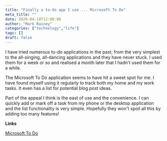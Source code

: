 ```yaml
---
title: "Finally a to-do app I use ... Microsoft To Do"
meta_title: ""
date: 2020-04-10T12:00:00
author: "Mark Rainey"
categories: ["technology","life"]
tags: []
draft: false
---
```

I have tried numerous to-do applications in the past; from the very simplest to the all-singing, all-dancing applications and they have never stuck. I used them for a week or so and realised a month later that I hadn't used them for a while.

The Microsoft To Do application seems to have hit a sweet spot for me. I have found myself using it regularly to track both my home and my work tasks. It even has a list for potential blog post ideas.

Part of the appeal I think is the east of use and the convenience. I can quickly add or mark off a task from my phone or the desktop application and the list functionality is very simple. Hopefully they won't spoil all this by adding too many features!

__Links__

[Microsoft To Do](https://todo.microsoft.com/tasks/)

